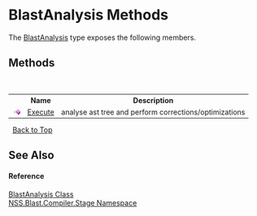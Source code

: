 # BlastAnalysis Methods
 

The <a href="c74319be-c910-118d-e036-0535e122171d.md">BlastAnalysis</a> type exposes the following members.


## Methods
&nbsp;<table><tr><th></th><th>Name</th><th>Description</th></tr><tr><td>![Public method](media/pubmethod.gif "Public method")</td><td><a href="3cb7a034-3671-2745-6fb4-085b36ee90c5.md">Execute</a></td><td>
analyse ast tree and perform corrections/optimizations</td></tr></table>&nbsp;
<a href="#blastanalysis-methods">Back to Top</a>

## See Also


#### Reference
<a href="c74319be-c910-118d-e036-0535e122171d.md">BlastAnalysis Class</a><br /><a href="f44e629d-16ad-ce78-c6d1-bb239589698b.md">NSS.Blast.Compiler.Stage Namespace</a><br />